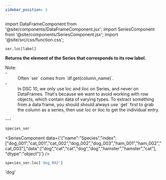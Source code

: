 ```yaml
---
sidebar_position: 3
---
```


import DataFrameComponent from '@site/components/DataFrameComponent.jsx';
import SeriesComponent from '@site/components/SeriesComponent.jsx';
import '@site/src/css/function.css';

<code>ser.loc[label]</code>

<div className='base'>
    <p><strong>Returns the element of the Series that corresponds to its row label.</strong></p>
    <dl>
        <dt className='term'>Note:</dt>
        - <dd>Often `ser` comes from `df.get(column_name)`.</dd>
        - <dd>In DSC 10, we only use loc and iloc on Series, and never on DataFrames. That's because we want to avoid working with row objects, which contain data of varying types. To extract something from a data frame, you should should always use `get` first to grab the column as a series, then use loc or iloc to get the individual entry.</dd>
    </dl>
</div>
---

```python
species_ser
```

<SeriesComponent data={'{"name":"Species","index":["dog_001","cat_001","cat_002","dog_002","dog_003","ham_001","ham_002","cat_003"],"data":["dog","cat","cat","dog","dog","hamster","hamster","cat"], "dtype":"object"}'} />

```python
species_ser.loc['dog_002']
```
'dog'
